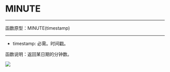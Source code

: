 # MINUTE
*****
函数原型：MINUTE(timestamp)
*****

* timestamp: 必需。时间戳。

函数说明：返回某日期的分钟数。

![](../img/6-3-5-11i1.png)